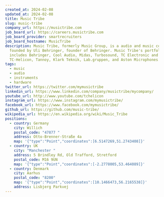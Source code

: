 ```yaml
---
created_at: 2024-02-08
updated_at: 2024-02-08
title: Music Tribe
slug: music-tribe
company_url: https://musictribe.com
job_board_url: https://careers.musictribe.com
job_board_provider: smartrecruiters
job_board_hostname: MusicTribe
description: Music Tribe, formerly Music Group, is a audio and music company
  founded by Uli Behringer, founder of Behringer. Music Tribe's portfolio
  includes Behringer, Cool Audio, Midas, Turbosound, TC Electronic and
  TC-Helicon, Tannoy, Klark Teknik, Lab.gruppen, and Aston Microphones.
tags:
  - music
  - audio
  - instruments
  - hardware
twitter_url: https://twitter.com/mymusictribe
linkedin_url: https://www.linkedin.com/company/musictribe/mycompany/
youtube_url: http://www.youtube.com/tchelicon
instagram_url: https://www.instagram.com/mymusictribe/
facebook_url: https://www.facebook.com/mymusictribe/
github_url: https://github.com/music-tribe/
wikipedia_url: https://en.wikipedia.org/wiki/Music_Tribe
positions:
  - country: Germany
    city: Willich
    postal_code: "47877 "
    address: Otto-Brenner-Straße 4a
    map: '{"type":"Point","coordinates":[6.5147269,51.2743408]}'
  - country: UK
    city: "Manchester "
    address: 5 Brindley Rd, Old Trafford, Stretford
    postal_code: M16 9UN
    map: '{"type":"Point","coordinates":[-2.2778005,53.464089]}'
  - country: Denmark
    city: Aarhus
    postal_code: "8200"
    map: '{"type":"Point","coordinates":[10.1466473,56.2165538]}'
    address: Lisbjerg Parkvej
---
```


